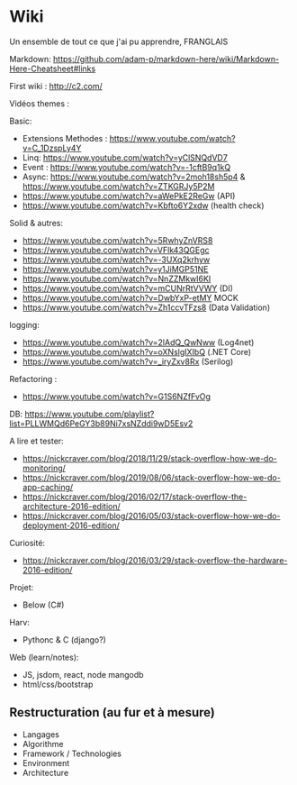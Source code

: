 # Wiki
Un ensemble de tout ce que j'ai pu apprendre,  FRANGLAIS


Markdown:
https://github.com/adam-p/markdown-here/wiki/Markdown-Here-Cheatsheet#links

First wiki : http://c2.com/


Vidéos themes :

Basic: 
* Extensions Methodes : https://www.youtube.com/watch?v=C_1DzspLy4Y
* Linq: https://www.youtube.com/watch?v=yClSNQdVD7
* Event : https://www.youtube.com/watch?v=-1cftB9q1kQ
* Async: https://www.youtube.com/watch?v=2moh18sh5p4 & https://www.youtube.com/watch?v=ZTKGRJy5P2M
* https://www.youtube.com/watch?v=aWePkE2ReGw (API)
* https://www.youtube.com/watch?v=Kbfto6Y2xdw (health check)

Solid & autres:
* https://www.youtube.com/watch?v=5RwhyZnVRS8
* https://www.youtube.com/watch?v=VFlk43QGEgc
* https://www.youtube.com/watch?v=-3UXq2krhyw
* https://www.youtube.com/watch?v=y1JiMGP51NE
* https://www.youtube.com/watch?v=NnZZMkwI6KI
* https://www.youtube.com/watch?v=mCUNrRtVVWY (DI)
* https://www.youtube.com/watch?v=DwbYxP-etMY MOCK
* https://www.youtube.com/watch?v=Zh1ccvTFzs8 (Data Validation)

logging:
* https://www.youtube.com/watch?v=2lAdQ_QwNww (Log4net)
* https://www.youtube.com/watch?v=oXNslgIXIbQ (.NET Core)
* https://www.youtube.com/watch?v=_iryZxv8Rx (Serilog)

Refactoring : 
* https://www.youtube.com/watch?v=G1S6NZfFvOg

DB:
https://www.youtube.com/playlist?list=PLLWMQd6PeGY3b89Ni7xsNZddi9wD5Esv2


A lire et tester:
- https://nickcraver.com/blog/2018/11/29/stack-overflow-how-we-do-monitoring/
- https://nickcraver.com/blog/2019/08/06/stack-overflow-how-we-do-app-caching/
- https://nickcraver.com/blog/2016/02/17/stack-overflow-the-architecture-2016-edition/
- https://nickcraver.com/blog/2016/05/03/stack-overflow-how-we-do-deployment-2016-edition/

Curiosité:
- https://nickcraver.com/blog/2016/03/29/stack-overflow-the-hardware-2016-edition/


Projet:
- Below (C#)

Harv:
- Pythonc & C (django?)

Web (learn/notes):
- JS, jsdom, react, node mangodb
- html/css/bootstrap


## Restructuration (au fur et à mesure)

* Langages
* Algorithme
* Framework / Technologies
* Environment
* Architecture
